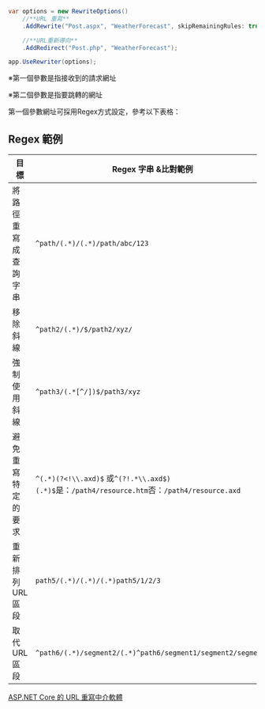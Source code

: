 ```csharp
var options = new RewriteOptions()
    //**URL 重寫**
    .AddRewrite("Post.aspx", "WeatherForecast", skipRemainingRules: true)

    //**URL重新導向**
    .AddRedirect("Post.php", "WeatherForecast");

app.UseRewriter(options);
```

※第一個參數是指接收到的請求網址

※第二個參數是指要跳轉的網址

第一個參數網址可採用Regex方式設定，參考以下表格：

## **Regex 範例**

|目標|Regex 字串 &比對範例|取代字串 &輸出範例|
|---|---|---|
|將路徑重寫成查詢字串|`^path/(.*)/(.*)/path/abc/123`|`path?var1=$1&var2=$2/path?var1=abc&var2=123`|
|移除斜線|`^path2/(.*)/$/path2/xyz/`|`$1/path2/xyz`|
|強制使用斜線|`^path3/(.*[^/])$/path3/xyz`|`$1//path3/xyz/`|
|避免重寫特定的要求|`^(.*)(?<!\\.axd)$` 或`^(?!.*\\.axd$)(.*)$`是：`/path4/resource.htm`否：`/path4/resource.axd`|`rewritten/$1/rewritten/resource.htm/resource.axd`|
|重新排列 URL 區段|`path5/(.*)/(.*)/(.*)path5/1/2/3`|`path5/$3/$2/$1path5/3/2/1`|
|取代 URL 區段|`^path6/(.*)/segment2/(.*)^path6/segment1/segment2/segment3`|`path6/$1/replaced/$2/path6/segment1/replaced/segment3`|

[ASP.NET Core 的 URL 重寫中介軟體](https://learn.microsoft.com/zh-tw/aspnet/core/fundamentals/url-rewriting?view=aspnetcore-7.0#regex-examples)
